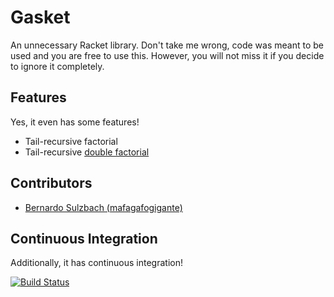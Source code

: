 # Gasket

An unnecessary Racket library. Don't take me wrong, code was meant to be used
and you are free to use this. However, you will not miss it if you decide to
ignore it completely.

## Features

Yes, it even has some features!

+ Tail-recursive factorial
+ Tail-recursive [double factorial](https://en.wikipedia.org/wiki/Double_factorial)

## Contributors

+ [Bernardo Sulzbach (mafagafogigante)](http://www.mafagafogigante.org/)

## Continuous Integration

Additionally, it has continuous integration!

[![Build Status](https://travis-ci.org/mafagafogigante/racket.svg?branch=master)](https://travis-ci.org/mafagafogigante/racket)

